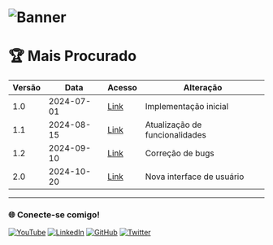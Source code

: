 # ![Banner](link-para-seu-banner)

# 🏆 Mais Procurado

| Versão | Data       | Acesso             | Alteração         |
|--------|------------|--------------------|-------------------|
| 1.0    | 2024-07-01 | [Link](#)          | Implementação inicial |
| 1.1    | 2024-08-15 | [Link](#)          | Atualização de funcionalidades |
| 1.2    | 2024-09-10 | [Link](#)          | Correção de bugs |
| 2.0    | 2024-10-20 | [Link](#)          | Nova interface de usuário |

---

### 🌐 Conecte-se comigo!

[![YouTube](https://upload.wikimedia.org/wikipedia/commons/thumb/4/42/YouTube_icon_%282013-2017%29.png/240px-YouTube_icon_%282013-2017%29.png)](https://www.youtube.com/c/SeuCanal)
[![LinkedIn](https://upload.wikimedia.org/wikipedia/commons/c/ca/LinkedIn_logo_initials.png)](https://www.linkedin.com/in/seu-perfil)
[![GitHub](https://upload.wikimedia.org/wikipedia/commons/9/91/Octicons-mark-github.svg)](https://github.com/seu-usuario)
[![Twitter](https://upload.wikimedia.org/wikipedia/commons/6/60/Twitter_Logo_as_of_2021.svg)](https://twitter.com/seu-usuario)
